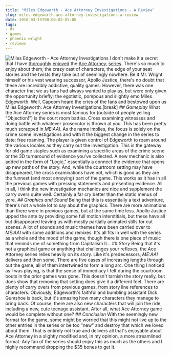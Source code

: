 ```yaml
---
title: "Miles Edgeworth - Ace Attorney Investigations - A Review"
slug: miles-edgeworth-ace-attorney-investigations-a-review
date: 2010-03-15T00:06:02-05:00
tags:
- ds
- games
- phoenix wright
- reviews
---
```

![](http://images.dxprog.com/blog/edgeworth_review_10.jpg "Miles Edgeworth - Ace Attorney Investigations")
I don't make it a secret that I have [thoroughly](http://dxprog.com/entry/two-years-of-video-game-reviews/) [enjoyed](http://www.newgrounds.com/portal/view/452291) the [Ace Attorney.](http://dxprog.com/entry/comic---pheonix-wright:-animal-attorney/) [series](http://dxprog.com/entry/stuff-and-nonsense/). There's so much to enjoy about them; the crazy cast of characters, the edge of your seat stories and the twists they take out of seemingly nowhere. Be it Mr. Wright himself or his vest wearing successor, Apollo Justice, there's no doubt that these are incredibly addictive, quality games. However, there was one character that we as fans had always wanted to play as, but were only given the opportunity briefly; the egotistic, pompous and slightly emo Miles Edgeworth. Well, Capcom heard the cries of the fans and bestowed upon us Miles Edgeworth: Ace Attorney Investigations.[break]
_## Gameplay_
What the Ace Attorney series is most famous for (outside of people yelling "Objection!") is the court room battles. Cross examining witnesses and doing battle with whatever prosecutor is thrown at you. This has been pretty much scrapped in _ME:AAI_. As the name implies, the focus is solely on the crime scene investigations and with it the biggest change in the series to date: free roaming. The player is given control of Edgeworth to roam around the various locales as they carry out the investigation. This is the gateway for old game staples such as examining a specific areas of the crime scene or the 3D turnaround of evidence you've collected. A new mechanic is also added in the form of "Logic," essentially a connect the evidence that opens up new paths of the story. And, while the courtroom setting may have disappeared, the cross examinations have not, which is good as they are the funnest (and most annoying) part of the game. This works as it has in all the previous games with pressing statements and presenting evidence. All in all, I think the new investigation mechanics are nice and supplement the carry overs quite well. Certainly a far cry better than the static menus of yore.
_## Graphics and Sound_
Being that this is essentially a text adventure, there's not a whole lot to say about the graphics. There are more animations than there were in previous games, but at the same time less. Apollo Justice upped the ante by providing some full motion interstitials, but these have all but disappeared leaving us with mostly partially animated stills for cut scenes. A lot of sounds and music themes have been carried over to _ME:AAI_ with some additions and remixes. It's all fits in well with the series as a whole and the mood of the game, though there is one piece of music that reminds me of something from Capitalism II...
_## Story_
Being that it's not a graphical game or anything that challenges your reflexes, the Ace Attorney series relies heavily on its story. Like it's predecessors, _ME:AAI_ delivers and then some. There are five cases of increasing lengths through out the game, all of them intertwined to form a long arc. One thing I noticed as I was playing, is that the sense of immediacy I felt during the courtroom bouts in the prior games was gone. This doesn't tarnish the story really, but does show that removing that setting does give it a different feel.
There are plenty of carry overs from previous games, from story line references to characters. Obviously, Edgeworth's faithful and bumbling assistant Dick Gumshoe is back, but it's amazing how many characters they manage to bring back. Of course, there are also new characters that will join the ride, including a new, cute teenage assistant. After all, what Ace Attorney game would be complete without one?
_## Conclusion_
With the seemingly new format for the game, some might be worried that this might not live up to the other entries in the series or be too "new" and destroy that which we loved about them. That is entirely not true and delivers all that's enjoyable about Ace Attorney in a slightly modified and, in my opinion, a more streamlined format. Any fan of the series should enjoy this as much as the others and I highly recommend dropping the $35 bones to get it.
